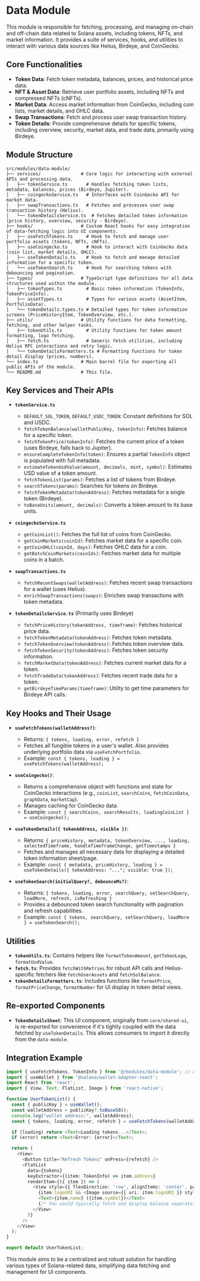# Data Module

This module is responsible for fetching, processing, and managing on-chain and off-chain data related to Solana assets, including tokens, NFTs, and market information. It provides a suite of services, hooks, and utilities to interact with various data sources like Helius, Birdeye, and CoinGecko.

## Core Functionalities

- **Token Data**: Fetch token metadata, balances, prices, and historical price data.
- **NFT & Asset Data**: Retrieve user portfolio assets, including NFTs and compressed NFTs (cNFTs).
- **Market Data**: Access market information from CoinGecko, including coin lists, market details, and OHLC data.
- **Swap Transactions**: Fetch and process user swap transaction history.
- **Token Details**: Provide comprehensive details for specific tokens, including overview, security, market data, and trade data, primarily using Birdeye.

## Module Structure

```
src/modules/data-module/
├── services/               # Core logic for interacting with external APIs and processing data.
│   ├── tokenService.ts       # Handles fetching token lists, metadata, balances, prices (Birdeye, Jupiter).
│   ├── coingeckoService.ts   # Interfaces with CoinGecko API for market data.
│   ├── swapTransactions.ts   # Fetches and processes user swap transaction history (Helius).
│   └── tokenDetailsService.ts  # Fetches detailed token information (price history, overview, security - Birdeye).
├── hooks/                  # Custom React hooks for easy integration of data-fetching logic into UI components.
│   ├── useFetchTokens.ts     # Hook to fetch and manage user portfolio assets (tokens, NFTs, cNFTs).
│   ├── useCoingecko.ts       # Hook to interact with CoinGecko data (coin list, market details, OHLC).
│   ├── useTokenDetails.ts    # Hook to fetch and manage detailed information for a specific token.
│   └── useTokenSearch.ts     # Hook for searching tokens with debouncing and pagination.
├── types/                  # TypeScript type definitions for all data structures used within the module.
│   ├── tokenTypes.ts         # Basic token information (TokenInfo, TokenPriceInfo).
│   ├── assetTypes.ts         # Types for various assets (AssetItem, PortfolioData).
│   └── tokenDetails.types.ts # Detailed types for token information screens (PriceHistoryItem, TokenOverview, etc.).
├── utils/                  # Utility functions for data formatting, fetching, and other helper tasks.
│   ├── tokenUtils.ts         # Utility functions for token amount formatting, logo fetching.
│   ├── fetch.ts              # Generic fetch utilities, including Helius RPC interactions and retry logic.
│   └── tokenDetailsFormatters.ts # Formatting functions for token detail display (prices, numbers).
└── index.ts                # Main barrel file for exporting all public APIs of the module.
└── README.md               # This file.
```

## Key Services and Their APIs

- **`tokenService.ts`**
    - `DEFAULT_SOL_TOKEN`, `DEFAULT_USDC_TOKEN`: Constant definitions for SOL and USDC.
    - `fetchTokenBalance(walletPublicKey, tokenInfo)`: Fetches balance for a specific token.
    - `fetchTokenPrice(tokenInfo)`: Fetches the current price of a token (uses Birdeye, falls back to Jupiter).
    - `ensureCompleteTokenInfo(token)`: Ensures a partial `TokenInfo` object is populated with full metadata.
    - `estimateTokenUsdValue(amount, decimals, mint, symbol)`: Estimates USD value of a token amount.
    - `fetchTokenList(params)`: Fetches a list of tokens from Birdeye.
    - `searchTokens(params)`: Searches for tokens on Birdeye.
    - `fetchTokenMetadata(tokenAddress)`: Fetches metadata for a single token (Birdeye).
    - `toBaseUnits(amount, decimals)`: Converts a token amount to its base units.

- **`coingeckoService.ts`**
    - `getCoinList()`: Fetches the full list of coins from CoinGecko.
    - `getCoinMarkets(coinId)`: Fetches market data for a specific coin.
    - `getCoinOHLC(coinId, days)`: Fetches OHLC data for a coin.
    - `getBatchCoinMarkets(coinIds)`: Fetches market data for multiple coins in a batch.

- **`swapTransactions.ts`**
    - `fetchRecentSwaps(walletAddress)`: Fetches recent swap transactions for a wallet (uses Helius).
    - `enrichSwapTransactions(swaps)`: Enriches swap transactions with token metadata.

- **`tokenDetailsService.ts`** (Primarily uses Birdeye)
    - `fetchPriceHistory(tokenAddress, timeframe)`: Fetches historical price data.
    - `fetchTokenMetadata(tokenAddress)`: Fetches token metadata.
    - `fetchTokenOverview(tokenAddress)`: Fetches token overview data.
    - `fetchTokenSecurity(tokenAddress)`: Fetches token security information.
    - `fetchMarketData(tokenAddress)`: Fetches current market data for a token.
    - `fetchTradeData(tokenAddress)`: Fetches recent trade data for a token.
    - `getBirdeyeTimeParams(timeframe)`: Utility to get time parameters for Birdeye API calls.

## Key Hooks and Their Usage

- **`useFetchTokens(walletAddress?)`**: 
    - Returns: `{ tokens, loading, error, refetch }`
    - Fetches all fungible tokens in a user's wallet. Also provides underlying portfolio data via `useFetchPortfolio`.
    - Example: `const { tokens, loading } = useFetchTokens(walletAddress);`

- **`useCoingecko()`**: 
    - Returns a comprehensive object with functions and state for CoinGecko interactions (e.g., `coinList`, `searchCoins`, `fetchCoinData`, `graphData`, `marketCap`).
    - Manages caching for CoinGecko data.
    - Example: `const { searchCoins, searchResults, loadingCoinList } = useCoingecko();`

- **`useTokenDetails({ tokenAddress, visible })`**: 
    - Returns: `{ priceHistory, metadata, tokenOverview, ..., loading, selectedTimeframe, handleTimeframeChange, getTimestamps }`
    - Fetches and manages all necessary data for displaying a detailed token information sheet/page.
    - Example: `const { metadata, priceHistory, loading } = useTokenDetails({ tokenAddress: "..."; visible: true });`

- **`useTokenSearch(initialQuery?, debounceMs?)`**: 
    - Returns: `{ tokens, loading, error, searchQuery, setSearchQuery, loadMore, refresh, isRefreshing }`
    - Provides a debounced token search functionality with pagination and refresh capabilities.
    - Example: `const { tokens, searchQuery, setSearchQuery, loadMore } = useTokenSearch();`

## Utilities

- **`tokenUtils.ts`**: Contains helpers like `formatTokenAmount`, `getTokenLogo`, `formatUsdValue`.
- **`fetch.ts`**: Provides `fetchWithRetries` for robust API calls and Helius-specific fetchers like `fetchUserAssets` and `fetchSolBalance`.
- **`tokenDetailsFormatters.ts`**: Includes functions like `formatPrice`, `formatPriceChange`, `formatNumber` for UI display in token detail views.

## Re-exported Components

- **`TokenDetailsSheet`**: This UI component, originally from `core/shared-ui`, is re-exported for convenience if it's tightly coupled with the data fetched by `useTokenDetails`. This allows consumers to import it directly from the `data-module`.

## Integration Example

```typescript
import { useFetchTokens, TokenInfo } from '@/modules/data-module'; // Assuming @ is an alias for src
import { useWallet } from '@solana/wallet-adapter-react';
import React from 'react';
import { View, Text, FlatList, Image } from 'react-native';

function UserTokenList() {
  const { publicKey } = useWallet();
  const walletAddress = publicKey?.toBase58();
  console.log("wallet address:", walletAddress);
  const { tokens, loading, error, refetch } = useFetchTokens(walletAddress);

  if (loading) return <Text>Loading tokens...</Text>;
  if (error) return <Text>Error: {error}</Text>;

  return (
    <View>
      <Button title="Refresh Tokens" onPress={refetch} />
      <FlatList
        data={tokens}
        keyExtractor={(item: TokenInfo) => item.address}
        renderItem={({ item }) => (
          <View style={{ flexDirection: 'row', alignItems: 'center', padding: 10 }}>
            {item.logoURI && <Image source={{ uri: item.logoURI }} style={{ width: 30, height: 30, marginRight: 10 }} />}
            <Text>{item.name} ({item.symbol})</Text>
            {/* You would typically fetch and display balance separately or enhance TokenInfo */}
          </View>
        )}
      />
    </View>
  );
}

export default UserTokenList;
```

This module aims to be a centralized and robust solution for handling various types of Solana-related data, simplifying data fetching and management for UI components.
